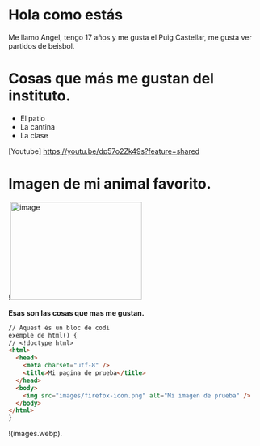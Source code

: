 # Hola como estás
Me llamo Angel, tengo 17 años y me gusta el Puig Castellar, me gusta ver partidos de beisbol.
# Cosas que más me gustan del instituto.
- El patio
- La cantina
- La clase

[Youtube] https://youtu.be/dp57o2Zk49s?feature=shared

# Imagen de mi animal favorito.

!<img width="260" height="194" alt="image" src="https://github.com/user-attachments/assets/1470b441-6a56-4175-8467-be3fd829919b" />

 **Esas son las cosas que mas me gustan.** 


```markdown
// Aquest és un bloc de codi
exemple de html() {
// <!doctype html>
<html>
  <head>
    <meta charset="utf-8" />
    <title>Mi pagina de prueba</title>
  </head>
  <body>
    <img src="images/firefox-icon.png" alt="Mi imagen de prueba" />
  </body>
</html>
}
```

!(images.webp).


